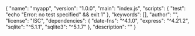 {
  "name": "myapp",
  "version": "1.0.0",
  "main": "index.js",
  "scripts": {
    "test": "echo \"Error: no test specified\" && exit 1"
  },
  "keywords": [],
  "author": "",
  "license": "ISC",
  "dependencies": {
    "date-fns": "^4.1.0",
    "express": "^4.21.2",
    "sqlite": "^5.1.1",
    "sqlite3": "^5.1.7"
  },
  "description": ""
}
